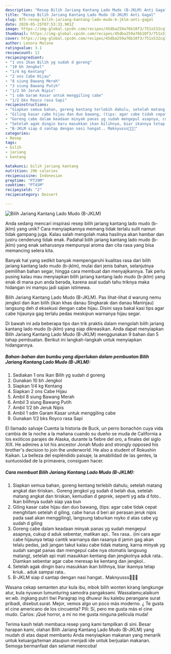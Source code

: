```yaml
---
description: "Resep Bilih Jariang Kantang Lado Mudo (B-JKLM) Anti Gagal"
title: "Resep Bilih Jariang Kantang Lado Mudo (B-JKLM) Anti Gagal"
slug: 975-resep-bilih-jariang-kantang-lado-mudo-b-jklm-anti-gagal
date: 2020-05-25T07:53:33.901Z
image: https://img-global.cpcdn.com/recipes/45dba259a76b10f3/751x532cq70/bilih-jariang-kantang-lado-mudo-b-jklm-foto-resep-utama.jpg
thumbnail: https://img-global.cpcdn.com/recipes/45dba259a76b10f3/751x532cq70/bilih-jariang-kantang-lado-mudo-b-jklm-foto-resep-utama.jpg
cover: https://img-global.cpcdn.com/recipes/45dba259a76b10f3/751x532cq70/bilih-jariang-kantang-lado-mudo-b-jklm-foto-resep-utama.jpg
author: Lenora Malone
ratingvalue: 3.1
reviewcount: 12
recipeingredient:
- "1 ons Ikan Bilih yg sudah d goreng"
- "10 bh Jengkol"
- "1/4 kg Kentang"
- "2 ons Cabe Hijau"
- "8 siung Bawang Merah"
- "3 siung Bawang Putih"
- "1/2 bh Jeruk Nipis"
- "1 sdm Garam Kasar untuk menggiling cabe"
- "1/2 bks Royco rasa Sapi"
recipeinstructions:
- "Siapkan semua bahan, goreng kentang terlebih dahulu, setelah matang angkat dan tiriskan.. Goreng jengkol yg sudah d belah dua, setelah matang angkat dan tiriskan, kemudian d geprek, seperti yg ada d foto.. Ikan bilihnya sudah siap yaa bun"
- "Giling kasar cabe hijau dan duo bawang, (tips: agar cabe tidak cepat menghitam setelah d giling, cabe harus d beri air perasan jeruk nipis pada saat akan menggiling), langsung taburkan royko d atas cabe yg sudah d giling"
- "Goreng cabe dalam keadaan minyak panas yg sudah mengepul asapnya, cukup d aduk sebentar, matikan api.. Tes rasa.. (ini cara agar cabe hijaunya tetap cantik warnanya dan rasanya d jamin gag akan telalu pedas, jadi jangan takut kalau cabe tidak matang, karna minyak yg sudah sangat panas dan mengepul cabe nya otomatis langsung matang), setelah api mati masukkan kentang dan jengkolnya aduk rata.. Diamkan sebentar agar cabe meresap ke kentang dan jengkol.."
- "Setelah agak dingin baru masukkan ikan bilihnya, biar ikannya tetap kriuk.. aduk sampai rata.."
- "B-JKLM siap d santap dengan nasi hangat.. Maknyusss🤤😚😘"
categories:
- Resep
tags:
- bilih
- jariang
- kantang

katakunci: bilih jariang kantang 
nutrition: 296 calories
recipecuisine: Indonesian
preptime: "PT29M"
cooktime: "PT45M"
recipeyield: "2"
recipecategory: Dessert

---
```



![Bilih Jariang Kantang Lado Mudo (B-JKLM)](https://img-global.cpcdn.com/recipes/45dba259a76b10f3/751x532cq70/bilih-jariang-kantang-lado-mudo-b-jklm-foto-resep-utama.jpg)

Anda sedang mencari inspirasi resep bilih jariang kantang lado mudo (b-jklm) yang unik? Cara menyiapkannya memang tidak terlalu sulit namun tidak gampang juga. Kalau salah mengolah maka hasilnya akan hambar dan justru cenderung tidak enak. Padahal bilih jariang kantang lado mudo (b-jklm) yang enak seharusnya mempunyai aroma dan cita rasa yang bisa memancing selera kita.

Banyak hal yang sedikit banyak mempengaruhi kualitas rasa dari bilih jariang kantang lado mudo (b-jklm), mulai dari jenis bahan, selanjutnya pemilihan bahan segar, hingga cara membuat dan menyajikannya. Tak perlu pusing kalau mau menyiapkan bilih jariang kantang lado mudo (b-jklm) yang enak di mana pun anda berada, karena asal sudah tahu triknya maka hidangan ini mampu jadi sajian istimewa.

Bilih Jariang Kantang Lado Mudo (B-JKLM). Pas lihat-lihat d warung nemu jengkol dan ikan bilih (ikan khas danau Singkarak dan danau Maninjau) langsung deh d eksekusi dengan cabe hijau. Disini saya bakal kasi tips agar cabe hijaunya gag terlalu pedas meskipun warnanya hijau segar.


Di bawah ini ada beberapa tips dan trik praktis dalam mengolah bilih jariang kantang lado mudo (b-jklm) yang siap dikreasikan. Anda dapat menyiapkan Bilih Jariang Kantang Lado Mudo (B-JKLM) menggunakan 9 bahan dan 5 tahap pembuatan. Berikut ini langkah-langkah untuk menyiapkan hidangannya.

<!--inarticleads1-->

##### Bahan-bahan dan bumbu yang diperlukan dalam pembuatan Bilih Jariang Kantang Lado Mudo (B-JKLM):

1. Sediakan 1 ons Ikan Bilih yg sudah d goreng
1. Gunakan 10 bh Jengkol
1. Siapkan 1/4 kg Kentang
1. Siapkan 2 ons Cabe Hijau
1. Ambil 8 siung Bawang Merah
1. Ambil 3 siung Bawang Putih
1. Ambil 1/2 bh Jeruk Nipis
1. Ambil 1 sdm Garam Kasar untuk menggiling cabe
1. Gunakan 1/2 bks Royco rasa Sapi


El llamado salvaje Cuenta la historia de Buck, un perro bonachón cuya vida cambia de la noche a la mañana cuando su dueño se muda de California a los exóticos parajes de Alaska, durante la fiebre del oro, a finales del siglo XIX. He admires a lot his ancestor Jonah Mudo and strongly opposed his brother&#39;s decision to join the underworld. He also a student of Rokushin Kaikan. La belleza del espléndido paisaje, la amabilidad de las gentes, la suntuosidad de la primavera, consiguen hacer. 

<!--inarticleads2-->

##### Cara membuat Bilih Jariang Kantang Lado Mudo (B-JKLM):

1. Siapkan semua bahan, goreng kentang terlebih dahulu, setelah matang angkat dan tiriskan.. Goreng jengkol yg sudah d belah dua, setelah matang angkat dan tiriskan, kemudian d geprek, seperti yg ada d foto.. Ikan bilihnya sudah siap yaa bun
1. Giling kasar cabe hijau dan duo bawang, (tips: agar cabe tidak cepat menghitam setelah d giling, cabe harus d beri air perasan jeruk nipis pada saat akan menggiling), langsung taburkan royko d atas cabe yg sudah d giling
1. Goreng cabe dalam keadaan minyak panas yg sudah mengepul asapnya, cukup d aduk sebentar, matikan api.. Tes rasa.. (ini cara agar cabe hijaunya tetap cantik warnanya dan rasanya d jamin gag akan telalu pedas, jadi jangan takut kalau cabe tidak matang, karna minyak yg sudah sangat panas dan mengepul cabe nya otomatis langsung matang), setelah api mati masukkan kentang dan jengkolnya aduk rata.. Diamkan sebentar agar cabe meresap ke kentang dan jengkol..
1. Setelah agak dingin baru masukkan ikan bilihnya, biar ikannya tetap kriuk.. aduk sampai rata..
1. B-JKLM siap d santap dengan nasi hangat.. Maknyusss🤤😚😘


Wasana cekap semanten atur kula ibu, mbok bilih wonten kirang langkunge atur, kula nyuwun lumunturing samodra pangaksami. Wassalamu;alaikum wr.wb. ingkang putri tiwi Paragrap ing dhuwur iku kalebu perangane surat pribadi, disebut.surat. Mejor, vemos algo un poco más moderno. ¿ Te gusta el cine americano de los cincuenta? Pili: Sí, pero me gusta más el cine mudo. Carlos: ¡Qué horror, a mí no me gusta ninguna película muda! 

Terima kasih telah membaca resep yang kami tampilkan di sini. Besar harapan kami, olahan Bilih Jariang Kantang Lado Mudo (B-JKLM) yang mudah di atas dapat membantu Anda menyiapkan makanan yang menarik untuk keluarga/teman ataupun menjadi ide untuk berjualan makanan. Semoga bermanfaat dan selamat mencoba!
